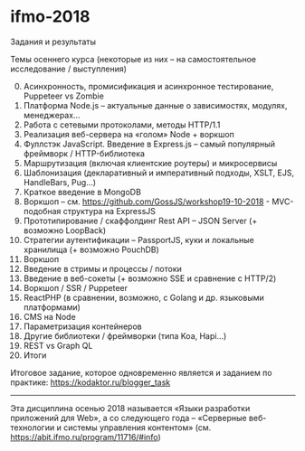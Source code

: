 # ifmo-2018
Задания и результаты

Темы осеннего курса
(некоторые из них – на самостоятельное исследование / выступления)

00. Асинхронность, промисификация и асинхронное тестирование, Puppeteer vs Zombie
01. Платформа Node.js – актуальные данные о зависимостях, модулях, менеджерах...
02. Работа с сетевыми протоколами, методы HTTP/1.1
03. Реализация веб-сервера на «голом» Node + воркшоп
04. Фуллстэк JavaScript. Введение в Express.js – самый популярный фреймворк / HTTP-библиотека
05. Маршрутизация (включая клиентские роутеры) и микросервисы
06. Шаблонизация (декларативный и императивный подходы, XSLT, EJS, HandleBars, Pug...)
07. Краткое введение в MongoDB
08. Воркшоп – см. https://github.com/GossJS/workshop19-10-2018 - MVC-подобная структура на ExpressJS
09. Прототипирование / скаффолдинг Rest API – JSON Server (+ возможно LoopBack)
10. Стратегии аутентификации – PassportJS, куки и локальные хранилища (+ возможно PouchDB)
11. Воркшоп
12. Введение в стримы и процессы / потоки
13. Введение в веб-сокеты (+ возможно SSE и сравнение с HTTP/2)
14. Воркшоп / SSR / Puppeteer
15. ReactPHP (в сравнении, возможно, с Golang и др. языковыми платформами)
16. CMS на Node
17. Параметризация контейнеров
18. Другие библиотеки / фреймворки (типа Koa, Hapi...) 
19. REST vs Graph QL
20. Итоги


Итоговое задание, которое одновременно является и заданием по практике: https://kodaktor.ru/blogger_task

---

Эта дисциплина осенью 2018 называется «Языки разработки приложений для Web», а со следующего года – «Серверные веб-технологии и системы управления контентом» (см. https://abit.ifmo.ru/program/11716/#info)
